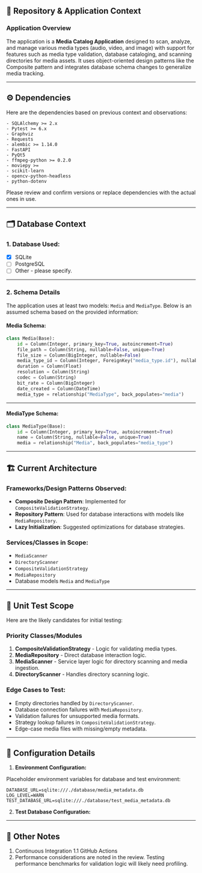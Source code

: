 
## 📄 **Repository & Application Context**

### **Application Overview**

The application is a **Media Catalog Application** designed to scan, analyze, and manage various media types (audio, video, and image) with support for features such as media type validation, database cataloging, and scanning directories for media assets. It uses object-oriented design patterns like the Composite pattern and integrates database schema changes to generalize media tracking.

---

## ⚙️ **Dependencies**

Here are the dependencies based on previous context and observations:

```plaintext
- SQLAlchemy >= 2.x
- Pytest >= 6.x
- Graphviz
- Requests
- alembic >= 1.14.0
- FastAPI
- PyQt5
- ffmpeg-python >= 0.2.0
- moviepy >= 
- scikit-learn
- opencv-python-headless
- python-dotenv
```
Please review and confirm versions or replace dependencies with the actual ones in use.

---

## 🗂️ **Database Context**

### 1. **Database Used:**
- [x] SQLite  
- [ ] PostgreSQL  
- [ ] Other - please specify.

---

### 2. **Schema Details**

The application uses at least two models: `Media` and `MediaType`. Below is an assumed schema based on the provided information:

#### Media Schema:

```python
class Media(Base):
    id = Column(Integer, primary_key=True, autoincrement=True)
    file_path = Column(String, nullable=False, unique=True)
    file_size = Column(BigInteger, nullable=False)
    media_type_id = Column(Integer, ForeignKey("media_type.id"), nullable=False)
    duration = Column(Float)
    resolution = Column(String)
    codec = Column(String)
    bit_rate = Column(BigInteger)
    date_created = Column(DateTime)
    media_type = relationship("MediaType", back_populates="media")
```

---

#### MediaType Schema:

```python
class MediaType(Base):
    id = Column(Integer, primary_key=True, autoincrement=True)
    name = Column(String, nullable=False, unique=True)
    media = relationship("Media", back_populates="media_type")
```

---

## 🏗️ **Current Architecture**

### Frameworks/Design Patterns Observed:
- **Composite Design Pattern**: Implemented for `CompositeValidationStrategy`.
- **Repository Pattern**: Used for database interactions with models like `MediaRepository`.
- **Lazy Initialization**: Suggested optimizations for database strategies.

### Services/Classes in Scope:
- `MediaScanner`
- `DirectoryScanner`
- `CompositeValidationStrategy`
- `MediaRepository`
- Database models `Media` and `MediaType`

---

## 🧪 **Unit Test Scope**

Here are the likely candidates for initial testing:

### Priority Classes/Modules
1. **CompositeValidationStrategy** - Logic for validating media types.
2. **MediaRepository** - Direct database interaction logic.
3. **MediaScanner** - Service layer logic for directory scanning and media ingestion.
4. **DirectoryScanner** - Handles directory scanning logic.

### Edge Cases to Test:
- Empty directories handled by `DirectoryScanner`.
- Database connection failures with `MediaRepository`.
- Validation failures for unsupported media formats.
- Strategy lookup failures in `CompositeValidationStrategy`.
- Edge-case media files with missing/empty metadata.

---

## 🔧 **Configuration Details**

1. **Environment Configuration:**

Placeholder environment variables for database and test environment:

```plaintext
DATABASE_URL=sqlite:///./database/media_metadata.db
LOG_LEVEL=WARN
TEST_DATABASE_URL=sqlite:///./database/test_media_metadata.db
```

2. **Test Database Configuration:** 

---

## 🚩 **Other Notes**

 1. Continuous Integration 
1.1 GitHub Actions
2. Performance considerations are noted in the review. Testing performance benchmarks for validation logic will likely need profiling.

<!--stackedit_data:
eyJoaXN0b3J5IjpbMTQwNjc0MjE2MV19
-->
